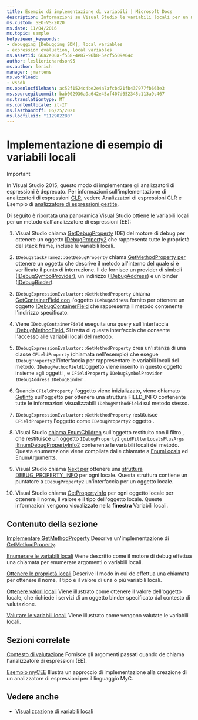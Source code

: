 ```yaml
---
title: Esempio di implementazione di variabili | Microsoft Docs
description: Informazioni su Visual Studio le variabili locali per un metodo dall'analizzatore di espressioni in questo articolo.
ms.custom: SEO-VS-2020
ms.date: 11/04/2016
ms.topic: sample
helpviewer_keywords:
- debugging [Debugging SDK], local variables
- expression evaluation, local variables
ms.assetid: 66a2e00a-f558-4e87-96b8-5ecf5509e04c
author: leslierichardson95
ms.author: lerich
manager: jmartens
ms.workload:
- vssdk
ms.openlocfilehash: ac52f1524c4be2e4a7afcbd21fb437977fb663e3
ms.sourcegitcommit: bab002936a9a642e45af407d652345c113a9c467
ms.translationtype: MT
ms.contentlocale: it-IT
ms.lasthandoff: 06/25/2021
ms.locfileid: "112902280"
---
```

# <a name="sample-implementation-of-locals"></a>Implementazione di esempio di variabili locali
> [!IMPORTANT]
> In Visual Studio 2015, questo modo di implementare gli analizzatori di espressioni è deprecato. Per informazioni sull'implementazione di analizzatori di espressioni [CLR,](https://github.com/Microsoft/ConcordExtensibilitySamples/wiki/CLR-Expression-Evaluators) vedere Analizzatori di espressioni CLR e Esempio di [analizzatore di espressioni gestite](https://github.com/Microsoft/ConcordExtensibilitySamples/wiki/Managed-Expression-Evaluator-Sample).

 Di seguito è riportata una panoramica Visual Studio ottiene le variabili locali per un metodo dall'analizzatore di espressioni (EE):

1. Visual Studio chiama [GetDebugProperty](../../extensibility/debugger/reference/idebugstackframe2-getdebugproperty.md) (DE) del motore di debug per ottenere un oggetto [IDebugProperty2](../../extensibility/debugger/reference/idebugproperty2.md) che rappresenta tutte le proprietà del stack frame, incluse le variabili locali.

2. `IDebugStackFrame2::GetDebugProperty` chiama [GetMethodProperty per](../../extensibility/debugger/reference/idebugexpressionevaluator-getmethodproperty.md) ottenere un oggetto che descrive il metodo all'interno del quale si è verificato il punto di interruzione. Il de fornisce un provider di simboli ([IDebugSymbolProvider](../../extensibility/debugger/reference/idebugsymbolprovider.md)), un indirizzo ([IDebugAddress](../../extensibility/debugger/reference/idebugaddress.md)) e un binder ([IDebugBinder](../../extensibility/debugger/reference/idebugbinder.md)).

3. `IDebugExpressionEvaluator::GetMethodProperty` chiama [GetContainerField con](../../extensibility/debugger/reference/idebugsymbolprovider-getcontainerfield.md) l'oggetto `IDebugAddress` fornito per ottenere un oggetto [IDebugContainerField](../../extensibility/debugger/reference/idebugcontainerfield.md) che rappresenta il metodo contenente l'indirizzo specificato.

4. Viene `IDebugContainerField` eseguita una query sull'interfaccia [IDebugMethodField.](../../extensibility/debugger/reference/idebugmethodfield.md) Si tratta di questa interfaccia che consente l'accesso alle variabili locali del metodo.

5. `IDebugExpressionEvaluator::GetMethodProperty` crea un'istanza di una classe `CFieldProperty` (chiamata nell'esempio) che esegue `IDebugProperty2` l'interfaccia per rappresentare le variabili locali del metodo. `IDebugMethodField`L'oggetto viene inserito in questo oggetto insieme agli oggetti , e `CFieldProperty` `IDebugSymbolProvider` `IDebugAddress` `IDebugBinder` .

6. Quando `CFieldProperty` l'oggetto viene inizializzato, viene chiamato [GetInfo](../../extensibility/debugger/reference/idebugfield-getinfo.md) sull'oggetto per ottenere una struttura FIELD_INFO contenente tutte le informazioni visualizzabili `IDebugMethodField` sul metodo stesso. [](../../extensibility/debugger/reference/field-info.md)

7. `IDebugExpressionEvaluator::GetMethodProperty` restituisce `CFieldProperty` l'oggetto come `IDebugProperty2` oggetto .

8. Visual Studio [chiama EnumChildren](../../extensibility/debugger/reference/idebugproperty2-enumchildren.md) sull'oggetto restituito con il filtro , che restituisce un oggetto `IDebugProperty2` `guidFilterLocalsPlusArgs` [IEnumDebugPropertyInfo2](../../extensibility/debugger/reference/ienumdebugpropertyinfo2.md) contenente le variabili locali del metodo. Questa enumerazione viene compilata dalle chiamate a [EnumLocals](../../extensibility/debugger/reference/idebugmethodfield-enumlocals.md) ed [EnumArguments](../../extensibility/debugger/reference/idebugmethodfield-enumarguments.md).

9. Visual Studio chiama [Next per](../../extensibility/debugger/reference/ienumdebugpropertyinfo2-next.md) ottenere una [struttura DEBUG_PROPERTY_INFO](../../extensibility/debugger/reference/debug-property-info.md) per ogni locale. Questa struttura contiene un puntatore a `IDebugProperty2` un'interfaccia per un oggetto locale.

10. Visual Studio chiama [GetPropertyInfo](../../extensibility/debugger/reference/idebugproperty2-getpropertyinfo.md) per ogni oggetto locale per ottenere il nome, il valore e il tipo dell'oggetto locale. Queste informazioni vengono visualizzate nella **finestra** Variabili locali.

## <a name="in-this-section"></a>Contenuto della sezione
 [Implementare GetMethodProperty](../../extensibility/debugger/implementing-getmethodproperty.md) Descrive un'implementazione di [GetMethodProperty](../../extensibility/debugger/reference/idebugexpressionevaluator-getmethodproperty.md).

 [Enumerare le variabili locali](../../extensibility/debugger/enumerating-locals.md) Viene descritto come il motore di debug effettua una chiamata per enumerare argomenti o variabili locali.

 [Ottenere le proprietà locali](../../extensibility/debugger/getting-local-properties.md) Descrive il modo in cui de effettua una chiamata per ottenere il nome, il tipo e il valore di una o più variabili locali.

 [Ottenere valori locali](../../extensibility/debugger/getting-local-values.md) Viene illustrato come ottenere il valore dell'oggetto locale, che richiede i servizi di un oggetto binder specificato dal contesto di valutazione.

 [Valutare le variabili locali](../../extensibility/debugger/evaluating-locals.md) Viene illustrato come vengono valutate le variabili locali.

## <a name="related-sections"></a>Sezioni correlate
 [Contesto di valutazione](../../extensibility/debugger/evaluation-context.md) Fornisce gli argomenti passati quando de chiama l'analizzatore di espressioni (EE).

 [Esempio myCEE](/previous-versions/) Illustra un approccio di implementazione alla creazione di un analizzatore di espressioni per il linguaggio MyC.

## <a name="see-also"></a>Vedere anche
- [Visualizzazione di variabili locali](../../extensibility/debugger/displaying-locals.md)